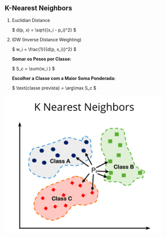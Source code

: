 ## K-Nearest Neighbors

1. Euclidian Distance

   $ d(p, x) = \sqrt{(x_i - p_i)^2} $

2. IDW (Inverse Distance Weighting)

   $ w_i = \frac{1}{{d(p, x_i)}^2} $

   **Somar os Pesos por Classe:**

   $ S_c = \sum{w_i } $

   **Escolher a Classe com a Maior Soma Ponderada:**

   $ \text{classe prevista} = \arg\max S_c $

![knn](image.png)
